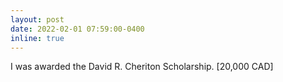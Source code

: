```yaml
---
layout: post
date: 2022-02-01 07:59:00-0400
inline: true
---
```


I was awarded the David R. Cheriton Scholarship. [20,000 CAD]